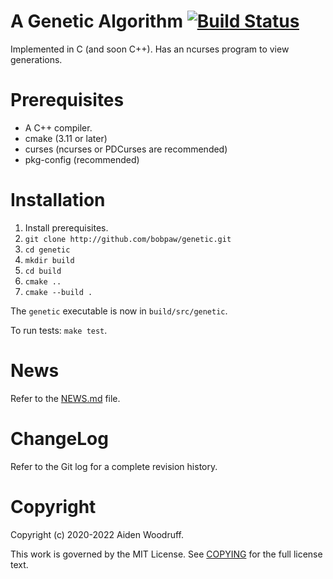 # A Genetic Algorithm [![Build Status](https://travis-ci.org/bobpaw/genetic.svg?branch=master)](https://travis-ci.org/bobpaw/genetic)
Implemented in C (and soon C++).
Has an ncurses program to view generations.

# Prerequisites
 - A C++ compiler.
 - cmake (3.11 or later)
 - curses (ncurses or PDCurses are recommended)
 - pkg-config (recommended)

# Installation
1. Install prerequisites.
2. `git clone http://github.com/bobpaw/genetic.git`
3. `cd genetic`
2. `mkdir build`
3. `cd build`
3. `cmake ..`
4. `cmake --build .`

The `genetic` executable is now in `build/src/genetic`.

To run tests: `make test`.

# News
Refer to the [NEWS.md](NEWS.md) file.

# ChangeLog
Refer to the Git log for a complete revision history.

# Copyright
Copyright (c) 2020-2022 Aiden Woodruff.

This work is governed by the MIT License. See [COPYING](COPYING) for the full
license text.
